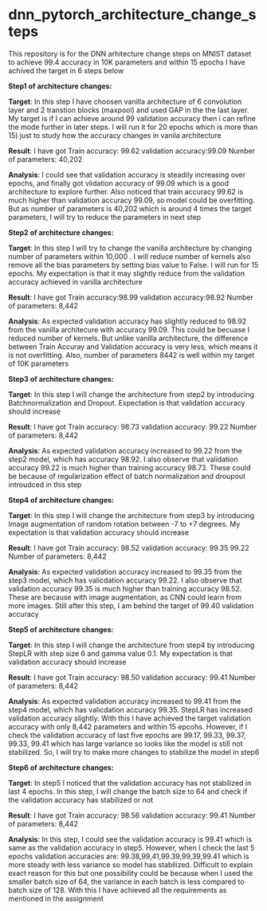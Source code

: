 # dnn_pytorch_architecture_change_steps
This repository is for the DNN arhitecture change steps on MNIST dataset to achieve 99.4 accuracy in 10K parameters and within 15 epochs
I have achived the target in 6 steps below

**Step1 of architecture changes:**

**Target**: In this step I have choosen vanilla architecture of 6 convolution layer and 2 transtion blocks (maxpool) and used GAP in the the last layer. My target is if I can achieve around 99 validation accuracy then i can refine the mode further in later steps. I will run it for 20 epochs which is more than 15) just to study how the accuracy changes in vanila architecture

**Result**: I have got Train accuracy: 99.62 validation accuracy:99.09 Number of parameters: 40,202

**Analysis**: I could see that validation accuracy is steadily increasing over epochs, and finally got vlidation accuracy of 99.09 which is a good architecture to explore further. Also noticed that train accuracy 99.62 is much higher than validation accuracy 99.09, so model could be overfitting. But as number of parameters is 40,202 which is around 4 times the target parameters, I will try to reduce the parameters in next step


**Step2 of architecture changes:**

**Target**: In this step I will try to change the vanilla architecture by changing number of parameters within 10,000 . I will reduce number of kernels also remove all the bias parameters by setting bias value to False. I will run for 15 epochs. My expectation is that it may slightly reduce from the validation accuracy achieved in vanilla architecture

**Result**: I have got Train accuracy:98.99   validation accuracy:98.92 Number of parameters: 8,442

**Analysis**: As expected validation accuracy has slightly reduced to 98.92 from the vanilla architecure with accuracy 99.09. This could be becuase I reduced number of kernels. But unlike vanilla architecture, the difference between Train Accuray and Validation accuracy is very less, which means it is not overfitting. Also, number of parameters 8442 is well within my target of 10K parameters

**Step3 of architecture changes:**

**Target**: In this step I will change the architecture from step2 by introducing Batchnormalization and Dropout. Expectation is that validation accuracy should increase

**Result**: I have got Train accuracy: 98.73   validation accuracy: 99.22  Number of parameters: 8,442

**Analysis**: As expected validation accuracy increased to 99.22  from the step2 model, which has accuracy 98.92. I also observe that validation accuracy 99.22  is much higher than training accuracy 98.73. These could be  because of regularization effect of batch normalization and droupout introudced in this step

**Step4 of architecture changes:**

**Target**: In this step I will change the architecture from step3 by introducing Image augmentation of random rotation between -7 to +7 degrees. My expectation is that validation accuracy should increase

**Result**: I have got Train accuracy: 98.52   validation accuracy: 99.35 99.22  Number of parameters: 8,442

**Analysis**: As expected validation accuracy increased to 99.35  from the step3 model, which has valicdation accuracy 99.22. I also observe that validation accuracy 99.35  is much higher than training accuracy 98.52. These are because with image augmentation, as CNN could learn from more images. Still after this step, I am behind the target of 99.40 validation accuracy

**Step5 of architecture changes:**

**Target**: In this step I will change the architecture from step4 by introducing StepLR with step size 6 and gamma value 0.1. My expectation is that validation accuracy should increase

**Result**: I have got Train accuracy: 98.50   validation accuracy: 99.41   Number of parameters: 8,442

**Analysis**: As expected validation accuracy increased to 99.41  from the step4 model, which has valicdation accuracy 99.35. StepLR has increased validation accuracy slightly. With this I have achieved the target validation accuracy with only 8,442 parameters and within 15 epcohs. However, if I check the validation accuracy of last five epochs are 99.17, 99.33, 99.37, 99.33, 99.41 which has large variance so looks like the model is still not stabilized. So, I will try to make more changes to stabilize the model in step6

**Step6 of architecture changes:**

**Target**: In step5 I noticed that the validation accuracy has not stabilized in last 4 epochs. In this step, I will change the batch size to 64 and check if the validation accuracy has stabilized or not

**Result**: I have got Train accuracy: 98.56   validation accuracy: 99.41   Number of parameters: 8,442

**Analysis**: In this step, I could see the validation accuracy is 99.41 which is same as the validation accuracy in step5. However, when I check the last 5 epochs validation accuracies are: 99.38,99,41,99.39,99,39,99.41 which is more steady with less variance so model has stabilized. Difficult to explain exact reason for this but one possibility  could be because when I used the smaller batch size of 64, the variance in each batch is less compared to batch size of 128. With this I have achieved all the requirements as mentioned in the assignment
